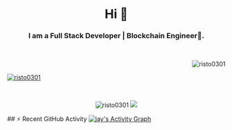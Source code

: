 <h1 align="center">Hi 👋</h1>
<h3 align="center">I am a Full Stack Developer | Blockchain Engineer🌟.</h3>

<br>

<p align="right"> <img src="https://komarev.com/ghpvc/?username=risto0301&label=Profile%20views&color=0e75b6&style=flat"
    alt="risto0301" /> 
  </p>
<p align="left"> <a href="https://github.com/ryo-ma/github-profile-trophy"><img src="https://github-profile-trophy.vercel.app/?username=risto0301risto0301&no-bg=true&theme=algolia" alt="risto0301" /></a> </p>
<br>

<p align="center">
  <img src="https://github-readme-streak-stats.herokuapp.com/?user=risto0301&theme=algolia" alt="risto0301" />
  <img src = "https://github-readme-stats.vercel.app/api/top-langs/?username=risto0301&theme=tokyonight">
</p>
## ⚡ Recent GitHub Activity
<a href="https://github.com/risto0301"><img alt="jay's Activity Graph" src="https://activity-graph.herokuapp.com/graph?username=risto0301&custom_title=Recent%20Activity&theme=react-dark" /></a>
